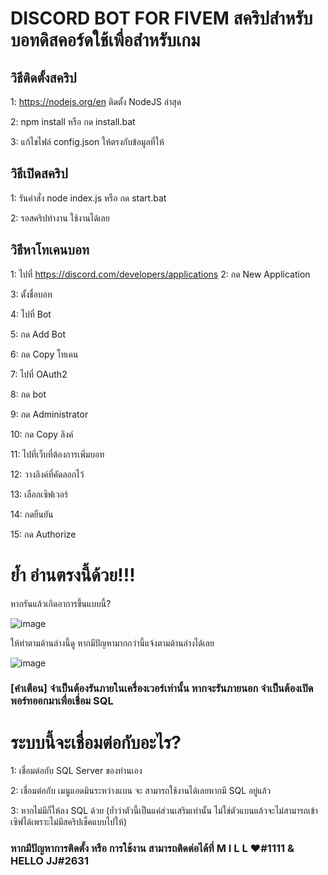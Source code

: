 # DISCORD BOT FOR FIVEM สคริปสำหรับ บอทดิสคอร์ดใช้เพื่อสำหรับเกม



## วิธีติดตั้งสคริป

1: https://nodejs.org/en ติดตั้ง NodeJS ล่าสุด

2: npm install หรือ กด install.bat

3: แก้ไขไฟล์ config.json ให้ตรงกับข้อมูลที่ให้


## วิธีเปิดสคริป

1: รันคำสั่ง node index.js หรือ กด start.bat

2: รอสคริปทำงาน ใช้งานได้เลย


## วิธีหาโทเคนบอท

1: ไปที่ https://discord.com/developers/applications
2: กด New Application

3: ตั้งชื่อบอท

4: ไปที่ Bot

5: กด Add Bot

6: กด Copy โทเคน

7: ไปที่ OAuth2

8: กด bot

9: กด Administrator

10: กด Copy ลิงค์

11: ไปที่เว็บที่ต้องการเพิ่มบอท

12: วางลิงค์ที่คัดลอกไว้

13: เลือกเซิฟเวอร์

14: กดยืนยัน

15: กด Authorize

# ย้ำ อ่านตรงนี้ด้วย!!!

หากรันแล้วเกิดอาการขึ้นแบบนี้?

![image](https://user-images.githubusercontent.com/69198341/236704125-92755c36-6e40-4a4e-b70a-c0ecb5886407.png)

ให้ทำตามด้านล่างนี้ดู หากมีปัญหามากกว่านี้แจ้งตามด้านล่างได้เลย

![image](https://user-images.githubusercontent.com/69198341/236704103-89294e10-34d2-45ca-8b63-77567e6fcbf5.png)

### [คำเตือน] จำเป็นต้องรันภายในเครื่องเวอร์เท่านั้น หากจะรันภายนอก จำเป็นต้องเปิดพอร์ทออกมาเพื่อเชื่อม SQL


# ระบบนี้จะเชื่อมต่อกับอะไร?

1: เชื่อมต่อกับ SQL Server ของท่านเอง

2: เชื่อมต่อกับ เมนูแอดมินระหว่างแบน จะ สามารถใช้งานได้เลยหากมี SQL อยู่แล้ว

3: หากไม่มีก็ให้ลง SQL ด้วย (ย้ำว่าตัวนี้เป็นแค่ส่วนเสริมเท่านั้น ไม่ใช่ตัวแบนแล้วจะไม่สามารถเข้าเซิฟได้เพราะไม่มีสคริปเช็คแบบไปให้)


### หากมีปัญหาการติดตั้ง หรือ การใช้งาน สามารถติดต่อได้ที่ M I L L ♥#1111 & HELLO JJ#2631
